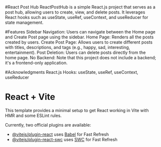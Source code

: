 #React Post Hub
ReactPostHub is a simple React.js project that serves as a post hub, allowing users to create, view, and delete posts. It leverages React hooks such as useState, useRef, useContext, and useReducer for state management.

#Features
Sidebar Navigation: Users can navigate between the Home page and Create Post page using the sidebar.
Home Page: Renders all the posts created by users.
Create Post Page: Allows users to create different posts with titles, descriptions, and tags (e.g., happy, sad, interesting, entertainment).
Post Deletion: Users can delete posts directly from the home page.
No Backend: Note that this project does not include a backend; it's a frontend-only application.

#Acknowledgments
React.js
Hooks: useState, useRef, useContext, useReducer






# React + Vite

This template provides a minimal setup to get React working in Vite with HMR and some ESLint rules.

Currently, two official plugins are available:

- [@vitejs/plugin-react](https://github.com/vitejs/vite-plugin-react/blob/main/packages/plugin-react/README.md) uses [Babel](https://babeljs.io/) for Fast Refresh
- [@vitejs/plugin-react-swc](https://github.com/vitejs/vite-plugin-react-swc) uses [SWC](https://swc.rs/) for Fast Refresh
